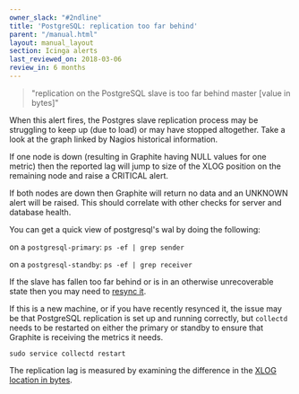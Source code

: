 ```yaml
---
owner_slack: "#2ndline"
title: 'PostgreSQL: replication too far behind'
parent: "/manual.html"
layout: manual_layout
section: Icinga alerts
last_reviewed_on: 2018-03-06
review_in: 6 months
---
```


> "replication on the PostgreSQL slave is too far behind master [value in bytes]"

When this alert fires, the Postgres slave replication process may be
struggling to keep up (due to load) or may have stopped altogether. Take
a look at the graph linked by Nagios historical information.

If one node is down (resulting in Graphite having NULL values for one
metric) then the reported lag will jump to size of the XLOG position on
the remaining node and raise a CRITICAL alert.

If both nodes are down then Graphite will return no data and an UNKNOWN
alert will be raised. This should correlate with other checks for server
and database health.

You can get a quick view of postgresql's wal by doing the following:

on a `postgresql-primary`: `ps -ef | grep sender`

on a `postgresql-standby`: `ps -ef | grep receiver`

If the slave has fallen too far behind or is in an otherwise
unrecoverable state then you may need to [resync
it](/manual/setup-postgresql-replication.html#syncing-a-standby).

If this is a new machine, or if you have recently resynced it, the issue may be that PostgreSQL replication is set up and running correctly, but `collectd` needs to be restarted on either the primary or standby to ensure that Graphite is receiving the metrics it needs.

```
sudo service collectd restart
```

The replication lag is measured by examining the difference in the [XLOG
location in
bytes](https://wiki.postgresql.org/wiki/Streaming_Replication).
